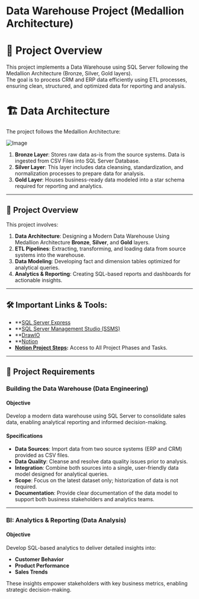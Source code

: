 
# Data Warehouse Project (Medallion Architecture)


# 📌 Project Overview

This project implements a Data Warehouse using SQL Server following the Medallion Architecture (Bronze, Silver, Gold layers).  
The goal is to process CRM and ERP data efficiently using ETL processes, ensuring clean, structured, and optimized data for reporting and analysis.

# 🏗️ Data Architecture
The project follows the Medallion Architecture:

![Image](https://github.com/user-attachments/assets/c0bacaba-4735-4306-b59a-7811237812c9)

1. **Bronze Layer**: Stores raw data as-is from the source systems. Data is ingested from CSV Files into SQL Server Database.
2. **Silver Layer**: This layer includes data cleansing, standardization, and normalization processes to prepare data for analysis.
3. **Gold Layer**: Houses business-ready data modeled into a star schema required for reporting and analytics.


---
## 📖 Project Overview

This project involves:

1. **Data Architecture**: Designing a Modern Data Warehouse Using Medallion Architecture **Bronze**, **Silver**, and **Gold** layers.
2. **ETL Pipelines**: Extracting, transforming, and loading data from source systems into the warehouse.
3. **Data Modeling**: Developing fact and dimension tables optimized for analytical queries.
4. **Analytics & Reporting**: Creating SQL-based reports and dashboards for actionable insights.

---

## 🛠️ Important Links & Tools:
- **[SQL Server Express](https://www.microsoft.com/en-us/sql-server/sql-server-downloads)
- **[SQL Server Management Studio (SSMS)](https://learn.microsoft.com/en-us/sql/ssms/download-sql-server-management-studio-ssms?view=sql-server-ver16)
- **[DrawIO](https://www.drawio.com/)
- **[Notion](https://www.notion.com/)
- **[Notion Project Steps](https://mixed-tin-8ab.notion.site/Data-Warehouse-Project-19a4a9917e93806e8dd4f9cdc4b6a9d5?pvs=4):** Access to All Project Phases and Tasks.

---

## 🚀 Project Requirements

### Building the Data Warehouse (Data Engineering)

#### Objective
Develop a modern data warehouse using SQL Server to consolidate sales data, enabling analytical reporting and informed decision-making.

#### Specifications
- **Data Sources**: Import data from two source systems (ERP and CRM) provided as CSV files.
- **Data Quality**: Cleanse and resolve data quality issues prior to analysis.
- **Integration**: Combine both sources into a single, user-friendly data model designed for analytical queries.
- **Scope**: Focus on the latest dataset only; historization of data is not required.
- **Documentation**: Provide clear documentation of the data model to support both business stakeholders and analytics teams.

---

### BI: Analytics & Reporting (Data Analysis)
#### Objective
Develop SQL-based analytics to deliver detailed insights into:
- **Customer Behavior**
- **Product Performance**
- **Sales Trends**

These insights empower stakeholders with key business metrics, enabling strategic decision-making.
